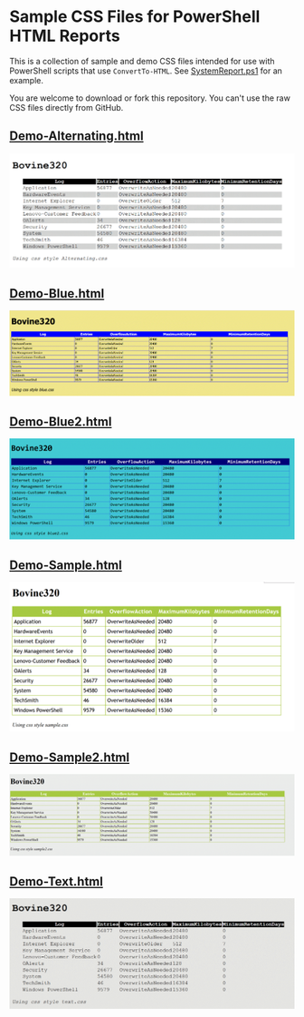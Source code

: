 # Sample CSS Files for PowerShell HTML Reports

This is a collection of sample and demo CSS files intended for use with PowerShell scripts that use `ConvertTo-HTML`. See [SystemReport.ps1](demos/SystemReport.ps1) for an example.

You are welcome to download or fork this repository. You can't use the raw CSS files directly from GitHub.

## [Demo-Alternating.html](./demos/demo-Alternating.html)

![alternating](./assets/alternating.png)

## [Demo-Blue.html](./demos/demo-blue.html)

![blue](./assets/blue.png)

## [Demo-Blue2.html](./demos/demo-blue2.html)

![blue2](./assets/blue2.png)

## [Demo-Sample.html](./demos/demo-sample.html)

![sample](./assets/sample.png)

## [Demo-Sample2.html](./demos/demo-sample2.html)

![sample2](./assets/sample2.png)

## [Demo-Text.html](./demos/demo-text.html)

![text](./assets/text.png)
